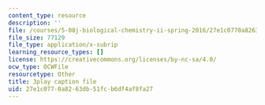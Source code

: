 ```yaml
---
content_type: resource
description: ''
file: /courses/5-08j-biological-chemistry-ii-spring-2016/27e1c0770a8263db51fcb6df4af8fa27_Tl9wrTWiFQY.srt
file_size: 77129
file_type: application/x-subrip
learning_resource_types: []
license: https://creativecommons.org/licenses/by-nc-sa/4.0/
ocw_type: OCWFile
resourcetype: Other
title: 3play caption file
uid: 27e1c077-0a82-63db-51fc-b6df4af8fa27
---
```

